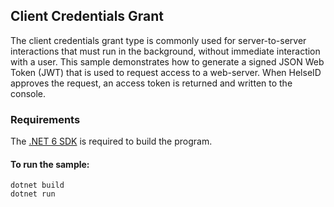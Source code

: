 ## Client Credentials Grant

The client credentials grant type is commonly used for server-to-server interactions that must run in the background, without immediate interaction with a user. This sample demonstrates how to generate a signed JSON Web Token (JWT) that is used to request access to a web-server. When HelseID approves the request, an access token is returned and written to the console.


### Requirements

The [.NET 6 SDK](https://dotnet.microsoft.com/en-us/download/dotnet/6.0) is required to build the program.

#### To run the sample:
```
dotnet build
dotnet run
```
